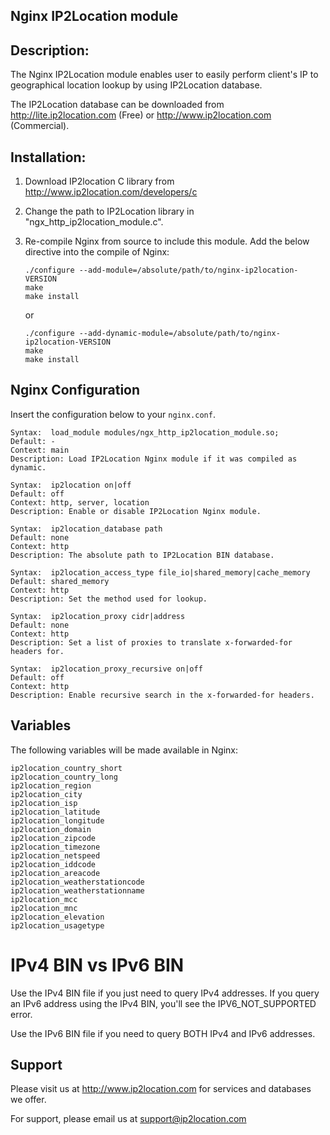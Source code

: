 Nginx IP2Location module
------------------------

Description:
------------

The Nginx IP2Location module enables user to easily perform client's IP to geographical location lookup by using IP2Location database.

The IP2Location database can be downloaded from http://lite.ip2location.com (Free) or http://www.ip2location.com (Commercial).


Installation:
------------

1. Download IP2location C library from http://www.ip2location.com/developers/c

2. Change the path to IP2Location library in "ngx_http_ip2location_module.c".

3. Re-compile Nginx from source to include this module. Add the below directive into the compile of Nginx:

   ```
   ./configure --add-module=/absolute/path/to/nginx-ip2location-VERSION
   make
   make install
   ```

   or

   ```
   ./configure --add-dynamic-module=/absolute/path/to/nginx-ip2location-VERSION
   make
   make install
   ```




Nginx Configuration
-----

Insert the configuration below to your `nginx.conf`.

```
Syntax:  load_module modules/ngx_http_ip2location_module.so;
Default: -
Context: main
Description: Load IP2Location Nginx module if it was compiled as dynamic.
```

```
Syntax:  ip2location on|off
Default: off
Context: http, server, location
Description: Enable or disable IP2Location Nginx module.
```

```
Syntax:  ip2location_database path
Default: none
Context: http
Description: The absolute path to IP2Location BIN database.
```

```
Syntax:  ip2location_access_type file_io|shared_memory|cache_memory
Default: shared_memory
Context: http
Description: Set the method used for lookup.
```

```
Syntax:  ip2location_proxy cidr|address
Default: none
Context: http
Description: Set a list of proxies to translate x-forwarded-for headers for.
```

```
Syntax:  ip2location_proxy_recursive on|off
Default: off
Context: http
Description: Enable recursive search in the x-forwarded-for headers.
```

## Variables

The following variables will be made available in Nginx:

	ip2location_country_short
	ip2location_country_long
	ip2location_region
	ip2location_city
	ip2location_isp
	ip2location_latitude
	ip2location_longitude
	ip2location_domain
	ip2location_zipcode
	ip2location_timezone
	ip2location_netspeed
	ip2location_iddcode
	ip2location_areacode
	ip2location_weatherstationcode
	ip2location_weatherstationname
	ip2location_mcc
	ip2location_mnc
	ip2location_elevation
	ip2location_usagetype


IPv4 BIN vs IPv6 BIN
====================

Use the IPv4 BIN file if you just need to query IPv4 addresses.
If you query an IPv6 address using the IPv4 BIN, you'll see the IPV6_NOT_SUPPORTED error.

Use the IPv6 BIN file if you need to query BOTH IPv4 and IPv6 addresses.



Support
-------
Please visit us at http://www.ip2location.com for services and databases we offer.

For support, please email us at support@ip2location.com
